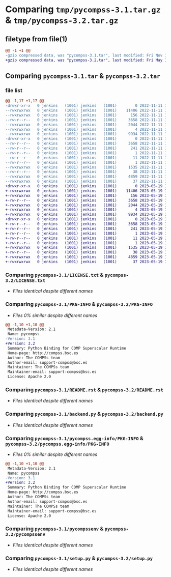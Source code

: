 # Comparing `tmp/pycompss-3.1.tar.gz` & `tmp/pycompss-3.2.tar.gz`

## filetype from file(1)

```diff
@@ -1 +1 @@
-gzip compressed data, was "pycompss-3.1.tar", last modified: Fri Nov 11 14:27:49 2022, max compression
+gzip compressed data, was "pycompss-3.2.tar", last modified: Fri May 19 12:44:38 2023, max compression
```

## Comparing `pycompss-3.1.tar` & `pycompss-3.2.tar`

### file list

```diff
@@ -1,17 +1,17 @@
-drwxr-xr-x   0 jenkins   (1001) jenkins   (1001)        0 2022-11-11 14:27:49.770184 pycompss-3.1/
--rwxrwxrwx   0 jenkins   (1001) jenkins   (1001)    11406 2022-11-11 14:27:49.000000 pycompss-3.1/LICENSE.txt
--rwxrwxrwx   0 jenkins   (1001) jenkins   (1001)      156 2022-11-11 14:27:49.000000 pycompss-3.1/MANIFEST.in
--rw-r--r--   0 jenkins   (1001) jenkins   (1001)     3658 2022-11-11 14:27:49.770184 pycompss-3.1/PKG-INFO
--rwxrwxrwx   0 jenkins   (1001) jenkins   (1001)     2044 2022-11-11 14:27:49.000000 pycompss-3.1/README.rst
--rwxrwxrwx   0 jenkins   (1001) jenkins   (1001)        4 2022-11-11 14:27:49.000000 pycompss-3.1/VERSION.txt
--rwxrwxrwx   0 jenkins   (1001) jenkins   (1001)     9934 2022-11-11 14:27:49.000000 pycompss-3.1/backend.py
-drwxr-xr-x   0 jenkins   (1001) jenkins   (1001)        0 2022-11-11 14:27:49.770184 pycompss-3.1/pycompss.egg-info/
--rw-r--r--   0 jenkins   (1001) jenkins   (1001)     3658 2022-11-11 14:27:49.000000 pycompss-3.1/pycompss.egg-info/PKG-INFO
--rw-r--r--   0 jenkins   (1001) jenkins   (1001)      241 2022-11-11 14:27:49.000000 pycompss-3.1/pycompss.egg-info/SOURCES.txt
--rw-r--r--   0 jenkins   (1001) jenkins   (1001)        1 2022-11-11 14:27:49.000000 pycompss-3.1/pycompss.egg-info/dependency_links.txt
--rw-r--r--   0 jenkins   (1001) jenkins   (1001)       11 2022-11-11 14:27:49.000000 pycompss-3.1/pycompss.egg-info/requires.txt
--rw-r--r--   0 jenkins   (1001) jenkins   (1001)        1 2022-11-11 14:27:49.000000 pycompss-3.1/pycompss.egg-info/top_level.txt
--rwxrwxrwx   0 jenkins   (1001) jenkins   (1001)     1535 2022-11-11 14:27:49.000000 pycompss-3.1/pycompssenv
--rw-r--r--   0 jenkins   (1001) jenkins   (1001)       38 2022-11-11 14:27:49.770184 pycompss-3.1/setup.cfg
--rwxrwxrwx   0 jenkins   (1001) jenkins   (1001)     4859 2022-11-11 14:27:49.000000 pycompss-3.1/setup.py
--rwxrwxrwx   0 jenkins   (1001) jenkins   (1001)       37 2022-11-11 14:27:49.000000 pycompss-3.1/url
+drwxr-xr-x   0 jenkins   (1001) jenkins   (1001)        0 2023-05-19 12:44:38.295219 pycompss-3.2/
+-rwxrwxrwx   0 jenkins   (1001) jenkins   (1001)    11406 2023-05-19 12:44:38.000000 pycompss-3.2/LICENSE.txt
+-rwxrwxrwx   0 jenkins   (1001) jenkins   (1001)      156 2023-05-19 12:44:38.000000 pycompss-3.2/MANIFEST.in
+-rw-r--r--   0 jenkins   (1001) jenkins   (1001)     3658 2023-05-19 12:44:38.295219 pycompss-3.2/PKG-INFO
+-rwxrwxrwx   0 jenkins   (1001) jenkins   (1001)     2044 2023-05-19 12:44:38.000000 pycompss-3.2/README.rst
+-rwxrwxrwx   0 jenkins   (1001) jenkins   (1001)        4 2023-05-19 12:44:38.000000 pycompss-3.2/VERSION.txt
+-rwxrwxrwx   0 jenkins   (1001) jenkins   (1001)     9934 2023-05-19 12:44:38.000000 pycompss-3.2/backend.py
+drwxr-xr-x   0 jenkins   (1001) jenkins   (1001)        0 2023-05-19 12:44:38.295219 pycompss-3.2/pycompss.egg-info/
+-rw-r--r--   0 jenkins   (1001) jenkins   (1001)     3658 2023-05-19 12:44:38.000000 pycompss-3.2/pycompss.egg-info/PKG-INFO
+-rw-r--r--   0 jenkins   (1001) jenkins   (1001)      241 2023-05-19 12:44:38.000000 pycompss-3.2/pycompss.egg-info/SOURCES.txt
+-rw-r--r--   0 jenkins   (1001) jenkins   (1001)        1 2023-05-19 12:44:38.000000 pycompss-3.2/pycompss.egg-info/dependency_links.txt
+-rw-r--r--   0 jenkins   (1001) jenkins   (1001)       11 2023-05-19 12:44:38.000000 pycompss-3.2/pycompss.egg-info/requires.txt
+-rw-r--r--   0 jenkins   (1001) jenkins   (1001)        1 2023-05-19 12:44:38.000000 pycompss-3.2/pycompss.egg-info/top_level.txt
+-rwxrwxrwx   0 jenkins   (1001) jenkins   (1001)     1535 2023-05-19 12:44:38.000000 pycompss-3.2/pycompssenv
+-rw-r--r--   0 jenkins   (1001) jenkins   (1001)       38 2023-05-19 12:44:38.295219 pycompss-3.2/setup.cfg
+-rwxrwxrwx   0 jenkins   (1001) jenkins   (1001)     4859 2023-05-19 12:44:38.000000 pycompss-3.2/setup.py
+-rwxrwxrwx   0 jenkins   (1001) jenkins   (1001)       37 2023-05-19 12:44:38.000000 pycompss-3.2/url
```

### Comparing `pycompss-3.1/LICENSE.txt` & `pycompss-3.2/LICENSE.txt`

 * *Files identical despite different names*

### Comparing `pycompss-3.1/PKG-INFO` & `pycompss-3.2/PKG-INFO`

 * *Files 0% similar despite different names*

```diff
@@ -1,10 +1,10 @@
 Metadata-Version: 2.1
 Name: pycompss
-Version: 3.1
+Version: 3.2
 Summary: Python Binding for COMP Superscalar Runtime
 Home-page: http://compss.bsc.es
 Author: The COMPSs team
 Author-email: support-compss@bsc.es
 Maintainer: The COMPSs team
 Maintainer-email: support-compss@bsc.es
 License: Apache 2.0
```

### Comparing `pycompss-3.1/README.rst` & `pycompss-3.2/README.rst`

 * *Files identical despite different names*

### Comparing `pycompss-3.1/backend.py` & `pycompss-3.2/backend.py`

 * *Files identical despite different names*

### Comparing `pycompss-3.1/pycompss.egg-info/PKG-INFO` & `pycompss-3.2/pycompss.egg-info/PKG-INFO`

 * *Files 0% similar despite different names*

```diff
@@ -1,10 +1,10 @@
 Metadata-Version: 2.1
 Name: pycompss
-Version: 3.1
+Version: 3.2
 Summary: Python Binding for COMP Superscalar Runtime
 Home-page: http://compss.bsc.es
 Author: The COMPSs team
 Author-email: support-compss@bsc.es
 Maintainer: The COMPSs team
 Maintainer-email: support-compss@bsc.es
 License: Apache 2.0
```

### Comparing `pycompss-3.1/pycompssenv` & `pycompss-3.2/pycompssenv`

 * *Files identical despite different names*

### Comparing `pycompss-3.1/setup.py` & `pycompss-3.2/setup.py`

 * *Files identical despite different names*

